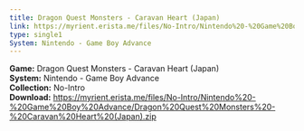 ```yaml
---
title: Dragon Quest Monsters - Caravan Heart (Japan)
link: https://myrient.erista.me/files/No-Intro/Nintendo%20-%20Game%20Boy%20Advance/Dragon%20Quest%20Monsters%20-%20Caravan%20Heart%20(Japan).zip
type: single1
System: Nintendo - Game Boy Advance
---
```

<b>Game:</b> Dragon Quest Monsters - Caravan Heart (Japan)<br>
<b>System:</b> Nintendo - Game Boy Advance<br>
<b>Collection:</b> No-Intro<br>
<b>Download:</b> https://myrient.erista.me/files/No-Intro/Nintendo%20-%20Game%20Boy%20Advance/Dragon%20Quest%20Monsters%20-%20Caravan%20Heart%20(Japan).zip